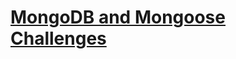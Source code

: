 #  [MongoDB and Mongoose Challenges](https://www.freecodecamp.org/learn/apis-and-microservices/mongodb-and-mongoose/)

